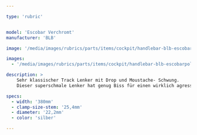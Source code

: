 ```yaml
---

type: 'rubric'


model: 'Escobar Verchromt'
manufacturer: 'BLB'

image: '/media/images/rubrics/parts/items/cockpit/handlebar-blb-escobarpolished_1.jpeg'

images:
  - '/media/images/rubrics/parts/items/cockpit/handlebar-blb-escobarpolished_2.jpeg'

description: >
    Sehr klassischer Track Lenker mit Drop und Moustache- Schwung.
    Dieser superschmale Lenker hat genug Biss für einen wirklich agressiven Fahrstil. Natürlich ist er dabei schön verchromt!

specs:
  - width: '380mm'
  - clamp-size-stem: '25,4mm'
  - diameter: '22,2mm'
  - color: 'silber'

---
```

